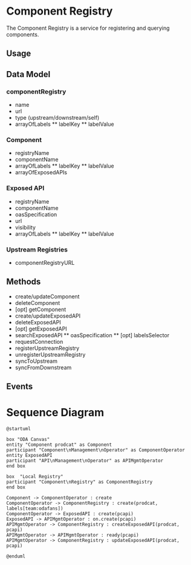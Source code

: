 # Component Registry

The Component Registry is a service for registering and querying components.

## Usage

## Data Model

### componentRegistry

* name
* url
* type (upstream/downstream/self)
* arrayOfLabels
** labelKey
** labelValue


### Component

* registryName
* componentName
* arrayOfLabels
** labelKey
** labelValue
* arrayOfExposedAPIs


### Exposed API

* registryName
* componentName
* oasSpecification
* url
* visibility
* arrayOfLabels
** labelKey
** labelValue


### Upstream Registries

* componentRegistryURL


## Methods

* create/updateComponent
* deleteComponent
* [opt] getComponent
* create/updateExposedAPI
* deleteExposedAPI
* [opt] getExposedAPI
* searchExposedAPI
** oasSpecification
** [opt] labelsSelector
* requestConnection
* registerUpstreamRegistry
* unregisterUpstreamRegistry
* syncToUpstream
* syncFromDownstream


## Events

# Sequence Diagram

```plantuml
@startuml

box "ODA Canvas"
entity "Component prodcat" as Component
participant "Component\nManagement\nOperator" as ComponentOperator
entity ExposedAPI
participant "API\nManagement\nOperator" as APIMgmtOperator
end box

box  "Local Registry"
participant "Component\nRegistry" as ComponentRegistry
end box

Component -> ComponentOperator : create
ComponentOperator -> ComponentRegistry : create(prodcat, labels[team:odafans])
ComponentOperator -> ExposedAPI : create(pcapi)
ExposedAPI -> APIMgmtOperator : on.create(pcapi)
APIMgmtOperator -> ComponentRegistry : createExposedAPI(prodcat, pcapi)
APIMgmtOperator -> APIMgmtOperator : ready(pcapi)
APIMgmtOperator -> ComponentRegistry : updateExposedAPI(prodcat, pcapi)

@enduml
```

